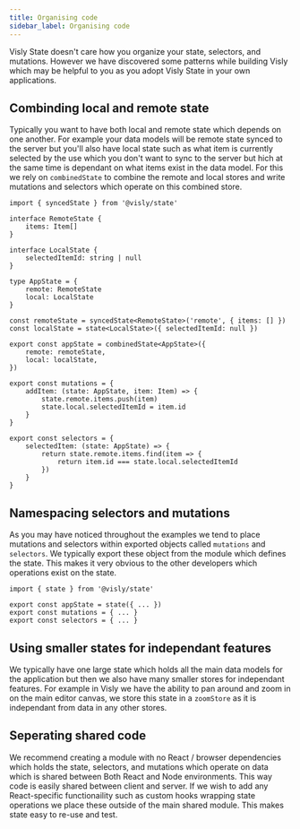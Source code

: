 ```yaml
---
title: Organising code
sidebar_label: Organising code
---
```


Visly State doesn't care how you organize your state, selectors, and mutations. However we have discovered some patterns while building Visly which may be helpful to you as you adopt Visly State in your own applications.

## Combinding local and remote state

Typically you want to have both local and remote state which depends on one another. For example your data models will be remote state synced to the server but you'll also have local state such as what item is currently selected by the use which you don't want to sync to the server but hich at the same time is dependant on what items exist in the data model. For this we rely on `combinedState` to combine the remote and local stores and write mutations and selectors which operate on this combined store.

```tsx
import { syncedState } from '@visly/state'

interface RemoteState {
    items: Item[]
}

interface LocalState {
    selectedItemId: string | null
}

type AppState = {
    remote: RemoteState
    local: LocalState
}

const remoteState = syncedState<RemoteState>('remote', { items: [] })
const localState = state<LocalState>({ selectedItemId: null })

export const appState = combinedState<AppState>({
    remote: remoteState,
    local: localState,
})

export const mutations = {
    addItem: (state: AppState, item: Item) => {
        state.remote.items.push(item)
        state.local.selectedItemId = item.id
    }
}

export const selectors = {
    selectedItem: (state: AppState) => {
        return state.remote.items.find(item => {
            return item.id === state.local.selectedItemId
        })
    }
}
```

## Namespacing selectors and mutations

As you may have noticed throughout the examples we tend to place mutations and selectors within exported objects called `mutations` and `selectors`. We typically export these object from the module which defines the state. This makes it very obvious to the other developers which operations exist on the state.

```tsx
import { state } from '@visly/state'

export const appState = state({ ... })
export const mutations = { ... }
export const selectors = { ... }
```

## Using smaller states for independant features

We typically have one large state which holds all the main data models for the application but then we also have many smaller stores for independant features. For example in Visly we have the ability to pan around and zoom in on the main editor canvas, we store this state in a `zoomStore` as it is independant from data in any other stores.

## Seperating shared code

We recommend creating a module with no React / browser dependencies which holds the state, selectors, and mutations which operate on data which is shared between Both React and Node environments. This way code is easily shared between client and server. If we wish to add any React-specific functionaility such as custom hooks wrapping state operations we place these outside of the main shared module. This makes state easy to re-use and test. 
